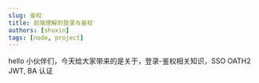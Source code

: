 ```yaml
---
slug: 鉴权
title: 前端理解的登录与鉴权
authors: [shuxin]
tags: [node, project]
---
```


hello 小伙伴们，今天给大家带来的是关于，登录-鉴权相关知识，SSO OATH2 JWT, BA 认证
